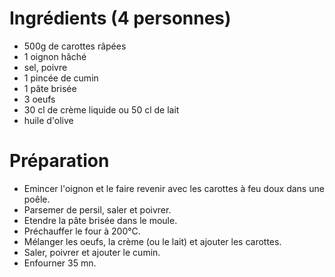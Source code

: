 # Ingrédients (4 personnes)
- 500g de carottes râpées
- 1 oignon hâché
- sel, poivre 
- 1 pincée de cumin
- 1 pâte brisée
- 3 oeufs
- 30 cl de crème liquide ou 50 cl de lait
- huile d'olive

# Préparation
- Emincer l'oignon et le faire revenir avec les carottes à feu doux dans une poêle.
- Parsemer de persil, saler et poivrer.
- Etendre la pâte brisée dans le moule.
- Préchauffer le four à 200°C.
- Mélanger les oeufs, la crème (ou le lait) et ajouter les carottes.
- Saler, poivrer et ajouter le cumin.
- Enfourner 35 mn.

